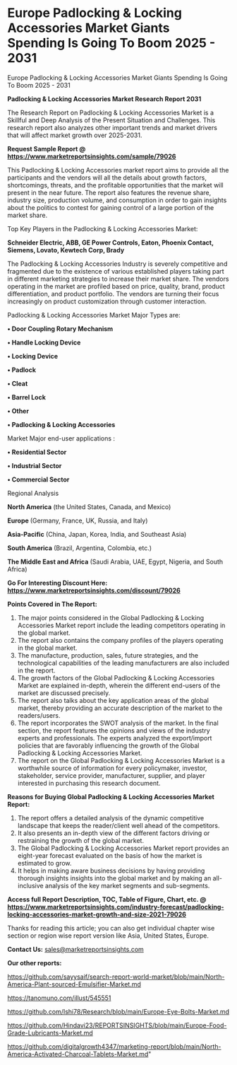 # Europe Padlocking & Locking Accessories Market Giants Spending Is Going To Boom 2025 - 2031
Europe Padlocking & Locking Accessories Market Giants Spending Is Going To Boom 2025 - 2031

<strong>Padlocking & Locking Accessories Market Research Report 2031</strong>

The Research Report on Padlocking & Locking Accessories Market is a Skillful and Deep Analysis of the Present Situation and Challenges. This research report also analyzes other important trends and market drivers that will affect market growth over 2025-2031.

<strong>Request Sample Report @ <a href=https://www.marketreportsinsights.com/sample/79026>https://www.marketreportsinsights.com/sample/79026</a></strong>

This Padlocking & Locking Accessories market report aims to provide all the participants and the vendors will all the details about growth factors, shortcomings, threats, and the profitable opportunities that the market will present in the near future. The report also features the revenue share, industry size, production volume, and consumption in order to gain insights about the politics to contest for gaining control of a large portion of the market share.

Top Key Players in the Padlocking & Locking Accessories Market:

<strong>Schneider Electric, ABB, GE Power Controls, Eaton, Phoenix Contact, Siemens, Lovato, Kewtech Corp, Brady</strong>

The Padlocking & Locking Accessories Industry is severely competitive and fragmented due to the existence of various established players taking part in different marketing strategies to increase their market share. The vendors operating in the market are profiled based on price, quality, brand, product differentiation, and product portfolio. The vendors are turning their focus increasingly on product customization through customer interaction.

Padlocking & Locking Accessories Market Major Types are:

<strong>• Door Coupling Rotary Mechanism

• Handle Locking Device

• Locking Device

• Padlock

• Cleat

• Barrel Lock

• Other

• Padlocking & Locking Accessories</strong>

Market Major end-user applications :

<strong>• Residential Sector

• Industrial Sector

• Commercial Sector</strong>

Regional Analysis

</u><strong><b>North America</b></strong> (the United States, Canada, and Mexico)

<strong><b>Europe </b></strong>(Germany, France, UK, Russia, and Italy)

<strong><b>Asia-Pacific</b></strong> (China, Japan, Korea, India, and Southeast Asia)

<strong><b>South America</b></strong> (Brazil, Argentina, Colombia, etc.)

<strong><b>The Middle East and Africa</b></strong> (Saudi Arabia, UAE, Egypt, Nigeria, and South Africa)

<strong>Go For Interesting Discount Here: <a href=https://www.marketreportsinsights.com/discount/79026>https://www.marketreportsinsights.com/discount/79026</a></strong>

<strong>Points Covered in The Report:</strong>
<ol>
  <li>The major points considered in the Global Padlocking & Locking Accessories Market report include the leading competitors operating in the global market.</li>
  <li>The report also contains the company profiles of the players operating in the global market.</li>
  <li>The manufacture, production, sales, future strategies, and the technological capabilities of the leading manufacturers are also included in the report.</li>
  <li>The growth factors of the Global Padlocking & Locking Accessories Market are explained in-depth, wherein the different end-users of the market are discussed precisely.</li>
  <li>The report also talks about the key application areas of the global market, thereby providing an accurate description of the market to the readers/users.</li>
  <li>The report incorporates the SWOT analysis of the market. In the final section, the report features the opinions and views of the industry experts and professionals. The experts analyzed the export/import policies that are favorably influencing the growth of the Global Padlocking & Locking Accessories Market.</li>
  <li>The report on the Global Padlocking & Locking Accessories Market is a worthwhile source of information for every policymaker, investor, stakeholder, service provider, manufacturer, supplier, and player interested in purchasing this research document.</li>
</ol>
<strong>Reasons for Buying Global Padlocking & Locking Accessories Market Report:</strong>

<ol>
  <li>The report offers a detailed analysis of the dynamic competitive landscape that keeps the reader/client well ahead of the competitors.</li>
  <li>It also presents an in-depth view of the different factors driving or restraining the growth of the global market.</li>
  <li>The Global Padlocking & Locking Accessories Market report provides an eight-year forecast evaluated on the basis of how the market is estimated to grow.</li>
  <li>It helps in making aware business decisions by having providing thorough insights insights into the global market and by making an all-inclusive analysis of the key market segments and sub-segments.</li>
</ol>
<strong>Access full Report Description, TOC, Table of Figure, Chart, etc. @ <a href=https://www.marketreportsinsights.com/industry-forecast/padlocking-locking-accessories-market-growth-and-size-2021-79026>https://www.marketreportsinsights.com/industry-forecast/padlocking-locking-accessories-market-growth-and-size-2021-79026</a></strong>


Thanks for reading this article; you can also get individual chapter wise section or region wise report version like Asia, United States, Europe.

<strong>Contact Us:</strong>
sales@marketreportsinsights.com

<strong>Our other reports:</strong>

<a href=https://github.com/sayysaif/search-report-world-market/blob/main/North-America-Plant-sourced-Emulsifier-Market.md>https://github.com/sayysaif/search-report-world-market/blob/main/North-America-Plant-sourced-Emulsifier-Market.md</a>

<a href=https://tanomuno.com/illust/545551>https://tanomuno.com/illust/545551</a>

<a href=https://github.com/Ishi78/Research/blob/main/Europe-Eye-Bolts-Market.md>https://github.com/Ishi78/Research/blob/main/Europe-Eye-Bolts-Market.md</a>

<a href=https://github.com/Hindavi23/REPORTSINSIGHTS/blob/main/Europe-Food-Grade-Lubricants-Market.md>https://github.com/Hindavi23/REPORTSINSIGHTS/blob/main/Europe-Food-Grade-Lubricants-Market.md</a>

<a href=https://github.com/digitalgrowth4347/marketing-report/blob/main/North-America-Activated-Charcoal-Tablets-Market.md>https://github.com/digitalgrowth4347/marketing-report/blob/main/North-America-Activated-Charcoal-Tablets-Market.md</a>"
